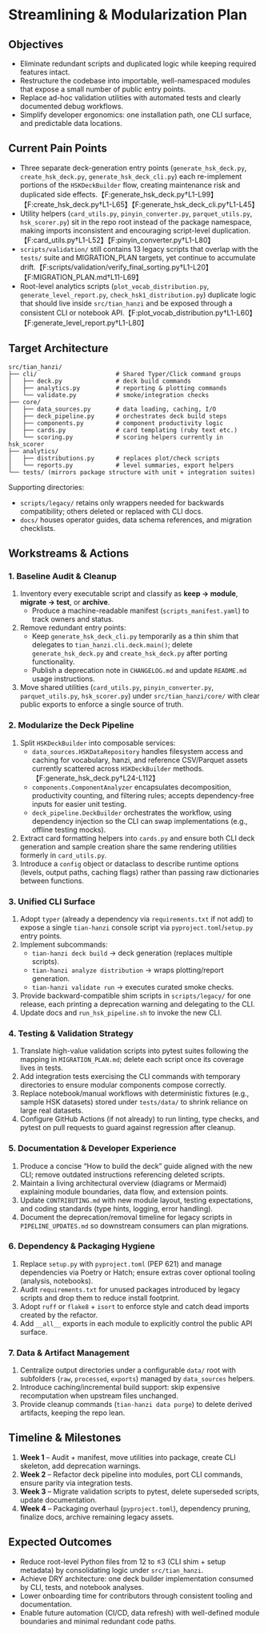 # Streamlining & Modularization Plan

## Objectives
- Eliminate redundant scripts and duplicated logic while keeping required features intact.
- Restructure the codebase into importable, well-namespaced modules that expose a small number of public entry points.
- Replace ad-hoc validation utilities with automated tests and clearly documented debug workflows.
- Simplify developer ergonomics: one installation path, one CLI surface, and predictable data locations.

## Current Pain Points
- Three separate deck-generation entry points (`generate_hsk_deck.py`, `create_hsk_deck.py`, `generate_hsk_deck_cli.py`) each re-implement portions of the `HSKDeckBuilder` flow, creating maintenance risk and duplicated side effects.【F:generate_hsk_deck.py†L1-L99】【F:create_hsk_deck.py†L1-L65】【F:generate_hsk_deck_cli.py†L1-L45】
- Utility helpers (`card_utils.py`, `pinyin_converter.py`, `parquet_utils.py`, `hsk_scorer.py`) sit in the repo root instead of the package namespace, making imports inconsistent and encouraging script-level duplication.【F:card_utils.py†L1-L52】【F:pinyin_converter.py†L1-L80】
- `scripts/validation/` still contains 13 legacy scripts that overlap with the `tests/` suite and MIGRATION_PLAN targets, yet continue to accumulate drift.【F:scripts/validation/verify_final_sorting.py†L1-L20】【F:MIGRATION_PLAN.md†L11-L69】
- Root-level analytics scripts (`plot_vocab_distribution.py`, `generate_level_report.py`, `check_hsk1_distribution.py`) duplicate logic that should live inside `src/tian_hanzi` and be exposed through a consistent CLI or notebook API.【F:plot_vocab_distribution.py†L1-L60】【F:generate_level_report.py†L1-L80】

## Target Architecture
```
src/tian_hanzi/
├── cli/                      # Shared Typer/Click command groups
│   ├── deck.py               # deck build commands
│   ├── analytics.py          # reporting & plotting commands
│   └── validate.py           # smoke/integration checks
├── core/
│   ├── data_sources.py       # data loading, caching, I/O
│   ├── deck_pipeline.py      # orchestrates deck build steps
│   ├── components.py         # component productivity logic
│   ├── cards.py              # card templating (ruby text etc.)
│   └── scoring.py            # scoring helpers currently in hsk_scorer
├── analytics/
│   ├── distributions.py      # replaces plot/check scripts
│   └── reports.py            # level summaries, export helpers
└── tests/ (mirrors package structure with unit + integration suites)
```
Supporting directories:
- `scripts/legacy/` retains only wrappers needed for backwards compatibility; others deleted or replaced with CLI docs.
- `docs/` houses operator guides, data schema references, and migration checklists.

## Workstreams & Actions

### 1. Baseline Audit & Cleanup
1. Inventory every executable script and classify as **keep → module**, **migrate → test**, or **archive**.
   - Produce a machine-readable manifest (`scripts_manifest.yaml`) to track owners and status.
2. Remove redundant entry points:
   - Keep `generate_hsk_deck_cli.py` temporarily as a thin shim that delegates to `tian_hanzi.cli.deck.main()`; delete `generate_hsk_deck.py` and `create_hsk_deck.py` after porting functionality.
   - Publish a deprecation note in `CHANGELOG.md` and update `README.md` usage instructions.
3. Move shared utilities (`card_utils.py`, `pinyin_converter.py`, `parquet_utils.py`, `hsk_scorer.py`) under `src/tian_hanzi/core/` with clear public exports to enforce a single source of truth.

### 2. Modularize the Deck Pipeline
1. Split `HSKDeckBuilder` into composable services:
   - `data_sources.HSKDataRepository` handles filesystem access and caching for vocabulary, hanzi, and reference CSV/Parquet assets currently scattered across `HSKDeckBuilder` methods.【F:generate_hsk_deck.py†L24-L112】
   - `components.ComponentAnalyzer` encapsulates decomposition, productivity counting, and filtering rules; accepts dependency-free inputs for easier unit testing.
   - `deck_pipeline.DeckBuilder` orchestrates the workflow, using dependency injection so the CLI can swap implementations (e.g., offline testing mocks).
2. Extract card formatting helpers into `cards.py` and ensure both CLI deck generation and sample creation share the same rendering utilities formerly in `card_utils.py`.
3. Introduce a `config` object or dataclass to describe runtime options (levels, output paths, caching flags) rather than passing raw dictionaries between functions.

### 3. Unified CLI Surface
1. Adopt `typer` (already a dependency via `requirements.txt` if not add) to expose a single `tian-hanzi` console script via `pyproject.toml`/`setup.py` entry points.
2. Implement subcommands:
   - `tian-hanzi deck build` → deck generation (replaces multiple scripts).
   - `tian-hanzi analyze distribution` → wraps plotting/report generation.
   - `tian-hanzi validate run` → executes curated smoke checks.
3. Provide backward-compatible shim scripts in `scripts/legacy/` for one release, each printing a deprecation warning and delegating to the CLI.
4. Update docs and `run_hsk_pipeline.sh` to invoke the new CLI.

### 4. Testing & Validation Strategy
1. Translate high-value validation scripts into pytest suites following the mapping in `MIGRATION_PLAN.md`; delete each script once its coverage lives in tests.
2. Add integration tests exercising the CLI commands with temporary directories to ensure modular components compose correctly.
3. Replace notebook/manual workflows with deterministic fixtures (e.g., sample HSK datasets) stored under `tests/data/` to shrink reliance on large real datasets.
4. Configure GitHub Actions (if not already) to run linting, type checks, and pytest on pull requests to guard against regression after cleanup.

### 5. Documentation & Developer Experience
1. Produce a concise “How to build the deck” guide aligned with the new CLI; remove outdated instructions referencing deleted scripts.
2. Maintain a living architectural overview (diagrams or Mermaid) explaining module boundaries, data flow, and extension points.
3. Update `CONTRIBUTING.md` with new module layout, testing expectations, and coding standards (type hints, logging, error handling).
4. Document the deprecation/removal timeline for legacy scripts in `PIPELINE_UPDATES.md` so downstream consumers can plan migrations.

### 6. Dependency & Packaging Hygiene
1. Replace `setup.py` with `pyproject.toml` (PEP 621) and manage dependencies via Poetry or Hatch; ensure extras cover optional tooling (analysis, notebooks).
2. Audit `requirements.txt` for unused packages introduced by legacy scripts and drop them to reduce install footprint.
3. Adopt `ruff` or `flake8` + `isort` to enforce style and catch dead imports created by the refactor.
4. Add `__all__` exports in each module to explicitly control the public API surface.

### 7. Data & Artifact Management
1. Centralize output directories under a configurable `data/` root with subfolders (`raw`, `processed`, `exports`) managed by `data_sources` helpers.
2. Introduce caching/incremental build support: skip expensive recomputation when upstream files unchanged.
3. Provide cleanup commands (`tian-hanzi data purge`) to delete derived artifacts, keeping the repo lean.

## Timeline & Milestones
1. **Week 1** – Audit + manifest, move utilities into package, create CLI skeleton, add deprecation warnings.
2. **Week 2** – Refactor deck pipeline into modules, port CLI commands, ensure parity via integration tests.
3. **Week 3** – Migrate validation scripts to pytest, delete superseded scripts, update documentation.
4. **Week 4** – Packaging overhaul (`pyproject.toml`), dependency pruning, finalize docs, archive remaining legacy assets.

## Expected Outcomes
- Reduce root-level Python files from 12 to ≤3 (CLI shim + setup metadata) by consolidating logic under `src/tian_hanzi`.
- Achieve DRY architecture: one deck builder implementation consumed by CLI, tests, and notebook analyses.
- Lower onboarding time for contributors through consistent tooling and documentation.
- Enable future automation (CI/CD, data refresh) with well-defined module boundaries and minimal redundant code paths.
